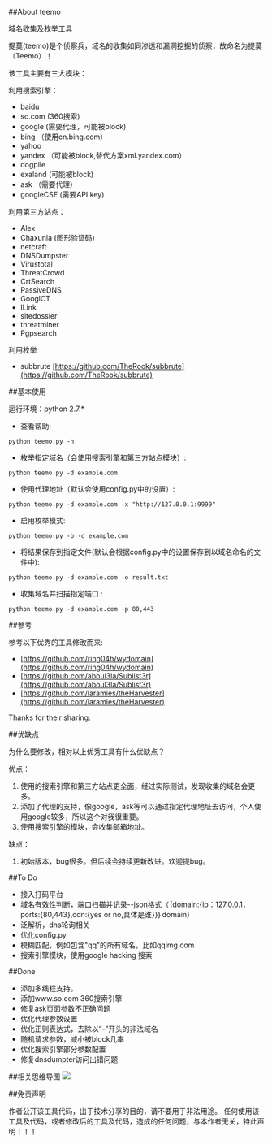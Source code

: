##About teemo 

域名收集及枚举工具

提莫(teemo)是个侦察兵，域名的收集如同渗透和漏洞挖掘的侦察，故命名为提莫（Teemo）！


该工具主要有三大模块：


利用搜索引擎：

- baidu
- so.com (360搜索)
- google (需要代理，可能被block)
- bing  （使用cn.bing.com）
- yahoo
- yandex （可能被block,替代方案xml.yandex.com）
- dogpile
- exaland (可能被block)
- ask    （需要代理）
- googleCSE (需要API key)

利用第三方站点：

- Alex
- Chaxunla (图形验证码)
- netcraft 
- DNSDumpster
- Virustotal
- ThreatCrowd
- CrtSearch
- PassiveDNS
- GooglCT
- ILink
- sitedossier
- threatminer
- Pgpsearch

利用枚举

- subbrute [https://github.com/TheRook/subbrute](https://github.com/TheRook/subbrute)

##基本使用

运行环境：python 2.7.*

* 查看帮助:

```python teemo.py -h```

* 枚举指定域名（会使用搜索引擎和第三方站点模块）:

``python teemo.py -d example.com``

* 使用代理地址（默认会使用config.py中的设置）:

``python teemo.py -d example.com -x "http://127.0.0.1:9999"``

* 启用枚举模式:

``python teemo.py -b -d example.com``

* 将结果保存到指定文件(默认会根据config.py中的设置保存到以域名命名的文件中):

``python teemo.py -d example.com -o result.txt``

* 收集域名并扫描指定端口 :

``python teemo.py -d example.com -p 80,443``

##参考

参考以下优秀的工具修改而来:
 
- [https://github.com/ring04h/wydomain](https://github.com/ring04h/wydomain) 
- [https://github.com/aboul3la/Sublist3r](https://github.com/aboul3la/Sublist3r)
- [https://github.com/laramies/theHarvester](https://github.com/laramies/theHarvester)

Thanks for their sharing.

##优缺点

为什么要修改，相对以上优秀工具有什么优缺点？

优点：

1. 使用的搜索引擎和第三方站点更全面，经过实际测试，发现收集的域名会更多。
1. 添加了代理的支持，像google，ask等可以通过指定代理地址去访问，个人使用google较多，所以这个对我很重要。
2. 使用搜索引擎的模块，会收集邮箱地址。

缺点：

1. 初始版本，bug很多。但后续会持续更新改进。欢迎提bug。

##To Do

- 接入打码平台
- 域名有效性判断，端口扫描并记录--json格式（｛domain:{ip：127.0.0.1，ports:{80,443},cdn:{yes or no,具体是谁}}｝domain）
- 泛解析，dns轮询相关
- 优化config.py
- 模糊匹配，例如包含"qq"的所有域名，比如qqimg.com
- 搜索引擎模块，使用google hacking 搜索

##Done

- 添加多线程支持。
- 添加www.so.com 360搜索引擎
- 修复ask页面参数不正确问题
- 优化代理参数设置
- 优化正则表达式，去除以“-”开头的非法域名
- 随机请求参数，减小被block几率
- 优化搜索引擎部分参数配置
- 修复dnsdumpter访问出错问题


##相关思维导图
![](http://i.imgur.com/QUtznlK.png)

##免责声明

作者公开该工具代码，出于技术分享的目的，请不要用于非法用途。
任何使用该工具及代码，或者修改后的工具及代码，造成的任何问题，与本作者无关，特此声明！！！